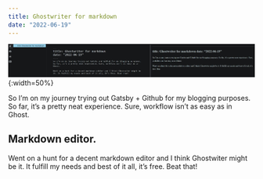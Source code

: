 ```yaml
---
title: Ghostwriter for markdown
date: "2022-06-19"
---
```

![](https://github.com/thebarkman/randomtext/blob/b60063ec148e389552279ce8118cd8ab02a04053/content/blog/ghostwriter-markdown/ghostwriter.JPG?raw=true){:width=50%}

So I’m on my journey trying out Gatsby + Github for my blogging purposes. 
So far, it’s a pretty neat experience. Sure, workflow isn’t as easy as in Ghost. 

## Markdown editor.
Went on a hunt for a decent markdown editor and I think Ghostwiter might be it. It fulfill my needs and best of it all, it’s free. Beat that!


